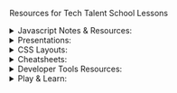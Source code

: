 Resources for Tech Talent School Lessons

<details>
<summary>Javascript Notes & Resources:</summary>
<ul>
<li><a href="javascript/introduction.html" target="_blank">JS Fundamentals</a> </li>
<li><a href="javascript/fundamentals/README.md">JS Fundamentals Resources</a></li> 
<li><a href="javascript/intermediate.html" target="_blank">JS Intermediate</a> </li>
<li><a href="javascript/advanced.html" target="_blank">JS Advanced</a> </li>
<li><a href="javascript/intermediate/README.md">JS Intermediate &Advanced Resources</a></li>
<li><a href="javascript/node/node.html">NodeJS</a></li>
<li><a href="javascript/react-resources.md">React Resources</a></li>

</ul>
</details>

<details>
<summary>Presentations:</summary>
<ul>
<li><a href="Bootstrap/Bootstrap 4.pdf">Bootstrap 4</a></li>
<li><a href="DevTools/VS-Code/Visual Studio Code Notes.pdf">Visual Studio Code</a></li>
</ul>
</details>

<details>
<summary>CSS Layouts:</summary>
<ul>
<li><a href="CSS/Flexbox.md">Flexbox</a></li>
<li><a href="CSS/CssGrid.md">Css Grid</a></li>
</ul>
</details>

<details>
<summary>Cheatsheets:</summary>
<ul>
<li><a href="Cheatsheets/cheatsheet.md">Cheatsheet list</a></li>
<li><a href="Cheatsheets/CSS-selectors-cheatsheet.pdf">CSS Selectors</a></li>
<li><a href="Cheatsheets/css-cheat-sheet.pdf">CSS3 Cheatsheet</a></li>
</ul>
</details>

<details>
<summary>Developer Tools Resources:</summary>
<ul>
<li><a href="DevTools/Developer Tools.md">Developer Tools</a></li>
<li><a href="DevTools/Typography.md">Typography</a></li>
</ul>
</details>

<details>
<summary>Play & Learn:</summary>
<ul>
<li><a href="Play & Learn/Coding games.md">Coding Games</a></li>
</ul>
</details>
